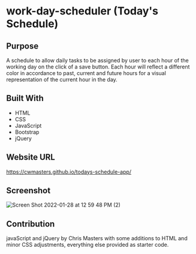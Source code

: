 # work-day-scheduler (Today's Schedule)

## Purpose

A schedule to allow daily tasks to be assigned by user to each hour of the working day on the click of a save button. Each hour will reflect a different color in accordance to past, current and future hours for a visual representation of the current hour in the day.

## Built With
* HTML
* CSS
* JavaScript
* Bootstrap
* jQuery

## Website URL
https://cwmasters.github.io/todays-schedule-app/

## Screenshot
![Screen Shot 2022-01-28 at 12 59 48 PM (2)](https://user-images.githubusercontent.com/95546410/151613652-cd84ec12-540a-4bc4-abb4-d38fd7723b7d.png)


## Contribution
javaScript and jQuery by Chris Masters with some additions to HTML and minor CSS adjustments, everything else provided as starter code.